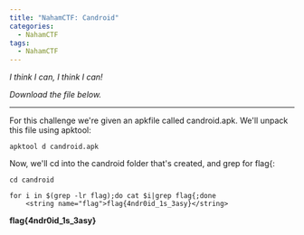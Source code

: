 ```yaml
---
title: "NahamCTF: Candroid"
categories:
  - NahamCTF
tags:
  - NahamCTF
---
```


*I think I can, I think I can!*

*Download the file below.*

---

For this challenge we're given an apkfile called candroid.apk. We'll unpack this file using apktool:

```
apktool d candroid.apk
```

Now, we'll cd into the candroid folder that's created, and grep for flag{:

```
cd candroid

for i in $(grep -lr flag);do cat $i|grep flag{;done
    <string name="flag">flag{4ndr0id_1s_3asy}</string>
```

**flag{4ndr0id_1s_3asy}**
